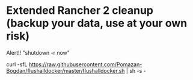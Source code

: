 # Extended Rancher 2 cleanup (backup your data, use at your own risk)

Alert!! "shutdown -r now"

curl -sfL https://raw.githubusercontent.com/Pomazan-Bogdan/flushalldocker/master/flushalldocker.sh | sh -s -
